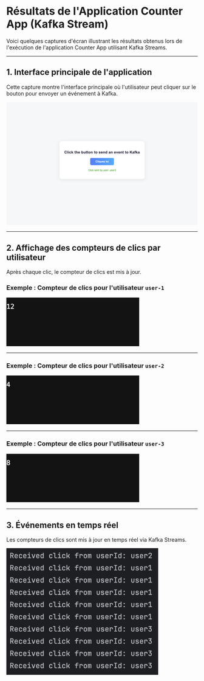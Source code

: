 # Résultats de l'Application Counter App (Kafka Stream)

Voici quelques captures d'écran illustrant les résultats obtenus lors de l'exécution de l'application Counter App utilisant Kafka Streams.

---

## 1. Interface principale de l'application

Cette capture montre l'interface principale où l'utilisateur peut cliquer sur le bouton pour envoyer un événement à Kafka.

<img src="screenshots/main-screen.png" alt="Interface principale" width="600"/>

---

## 2. Affichage des compteurs de clics par utilisateur

Après chaque clic, le compteur de clics est mis à jour.

### Exemple : Compteur de clics pour l'utilisateur `user-1`

<img src="screenshots/user-1.png" alt="Compteur de clics user-1" width="350"/>

---

### Exemple : Compteur de clics pour l'utilisateur `user-2`

<img src="screenshots/user-2.png" alt="Compteur de clics user-2" width="350"/>

---

### Exemple : Compteur de clics pour l'utilisateur `user-3`

<img src="screenshots/user-3.png" alt="Compteur de clics user-3" width="350"/>

---

## 3. Événements en temps réel

Les compteurs de clics sont mis à jour en temps réel via Kafka Streams.

<img src="screenshots/realtime-events.png" alt="Affichage en temps réel des événements dans les logs" width="400"/>
